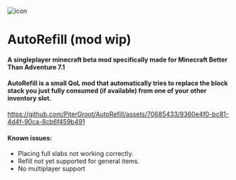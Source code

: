![icon](https://github.com/PiterGroot/AutoRefill/assets/70685433/3da2cf6d-eb32-49d6-831d-4223c1453601)
# AutoRefill (mod wip)

#### A singleplayer minecraft beta mod specifically made for Minecraft Better Than Adventure 7.1

#### AutoRefill is a small QoL mod that automatically tries to replace the block stack you just fully consumed (if available) from one of your other inventory slot.

https://github.com/PiterGroot/AutoRefill/assets/70685433/9360e4f0-bc81-4d4f-90ca-8cb6f459b491

#### Known issues:
* Placing full slabs not working correctly.
* Refill not yet supported for general items.
* No multiplayer support

